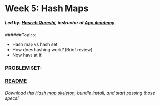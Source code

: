 # Week 5: Hash Maps
##### Led by: [Haseeb Qureshi](https://github.com/Haseeb-Qureshi/), instructor at [App Academy](http://appacademy.io)

######Topics:
* Hash map vs hash set
* How does hashing work? (Brief review)
* Now have at it!

### PROBLEM SET:
### [README](lib/week5_hash_map/README.md)

###### Download this [Hash map skeleton](lib/week5_hash_map/skeleton.zip), bundle install, and start passing those specs!
